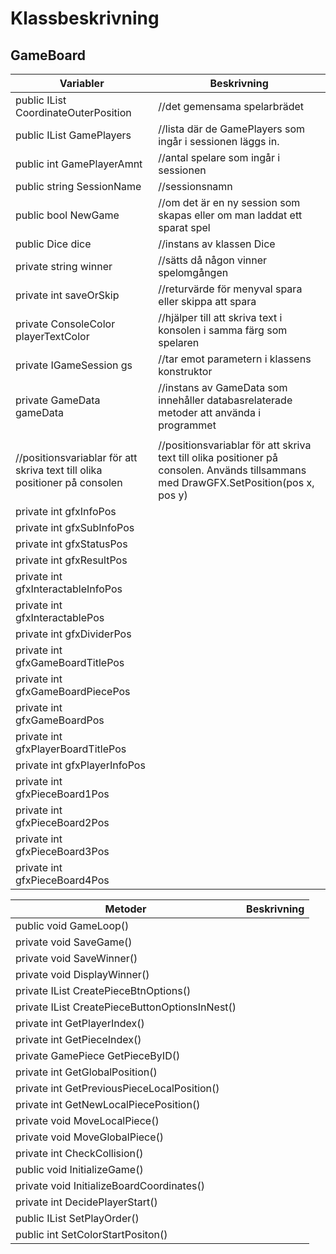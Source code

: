 # Klassbeskrivning



## GameBoard

| Variabler                                                    | Beskrivning                                                  |
| ------------------------------------------------------------ | ------------------------------------------------------------ |
| public IList<BoardCoordinate> CoordinateOuterPosition        | //det gemensama spelarbrädet                                 |
| public IList<GamePlayer> GamePlayers                         | //lista där de GamePlayers som ingår i sessionen läggs in.   |
| public int GamePlayerAmnt                                    | //antal spelare som ingår i sessionen                        |
| public string SessionName                                    | //sessionsnamn                                               |
| public bool NewGame                                          | //om det är en ny session som skapas eller om man laddat ett sparat spel |
| public Dice dice                                             | //instans av klassen Dice                                    |
| private string winner                                        | //sätts då någon vinner spelomgången                         |
| private int saveOrSkip                                       | //returvärde för menyval spara eller skippa att spara        |
| private ConsoleColor playerTextColor                         | //hjälper till att skriva text i konsolen i samma färg som spelaren |
| private IGameSession gs                                      | //tar emot parametern i klassens konstruktor                 |
| private GameData gameData                                    | //instans av GameData som innehåller databasrelaterade metoder att använda i programmet |
|                                                              |                                                              |
| //positionsvariablar för att skriva text till olika positioner på consolen | //positionsvariablar för att skriva text till olika positioner på consolen. Används tillsammans med DrawGFX.SetPosition(pos x, pos y) |
| private int gfxInfoPos                                       |                                                              |
| private int gfxSubInfoPos                                    |                                                              |
| private int gfxStatusPos                                     |                                                              |
| private int gfxResultPos                                     |                                                              |
| private int gfxInteractableInfoPos                           |                                                              |
| private int gfxInteractablePos                               |                                                              |
| private int gfxDividerPos                                    |                                                              |
| private int gfxGameBoardTitlePos                             |                                                              |
| private int gfxGameBoardPiecePos                             |                                                              |
| private int gfxGameBoardPos                                  |                                                              |
| private int gfxPlayerBoardTitlePos                           |                                                              |
| private int gfxPlayerInfoPos                                 |                                                              |
| private int gfxPieceBoard1Pos                                |                                                              |
| private int gfxPieceBoard2Pos                                |                                                              |
| private int gfxPieceBoard3Pos                                |                                                              |
| private int gfxPieceBoard4Pos                                |                                                              |

| Metoder                                                | Beskrivning |
| ------------------------------------------------------ | ----------- |
| public void GameLoop()                                 |             |
| private void SaveGame()                                |             |
| private void SaveWinner()                              |             |
| private void DisplayWinner()                           |             |
| private IList<string> CreatePieceBtnOptions()          |             |
| private IList<string> CreatePieceButtonOptionsInNest() |             |
| private int GetPlayerIndex()                           |             |
| private int GetPieceIndex()                            |             |
| private GamePiece GetPieceByID()                       |             |
| private int GetGlobalPosition()                        |             |
| private int GetPreviousPieceLocalPosition()            |             |
| private int GetNewLocalPiecePosition()                 |             |
| private void MoveLocalPiece()                          |             |
| private void MoveGlobalPiece()                         |             |
| private int CheckCollision()                           |             |
| public void InitializeGame()                           |             |
| private void InitializeBoardCoordinates()              |             |
| private int DecidePlayerStart()                        |             |
| public IList<GamePlayer> SetPlayOrder()                |             |
| public int SetColorStartPositon()                      |             |

